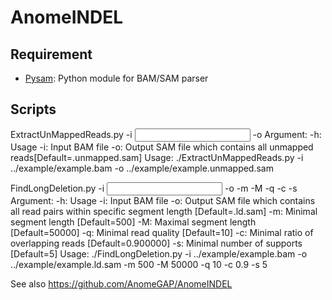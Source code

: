 # AnomeINDEL


## Requirement

- [Pysam](https://github.com/pysam-developers/pysam): Python module for BAM/SAM parser

## Scripts

ExtractUnMappedReads.py -i <Input BAM> -o <Output SAM>
Argument:
	-h: Usage
	-i: Input BAM file
	-o: Output SAM file which contains all unmapped reads[Default=<inputfile>.unmapped.sam]
Usage:
	./ExtractUnMappedReads.py -i ../example/example.bam -o ../example/example.unmapped.sam


FindLongDeletion.py -i <Input BAM> -o <Output SAM> -m <Minimal Segment Length> -M <Maximal Segment Length> -q <Minimal Quality> -c <Minimal Coverage> -s <Minimal Number of Supports>
Argument:
	-h: Usage
	-i: Input BAM file
	-o: Output SAM file which contains all read pairs within specific segment length [Default=<inputfile>.ld.sam]
	-m: Minimal segment length [Default=500]
	-M: Maximal segment length [Default=50000]
	-q: Minimal read quality [Default=10]
	-c: Minimal ratio of overlapping reads [Default=0.900000]
	-s: Minimal number of supports [Default=5]
Usage:
	./FindLongDeletion.py -i ../example/example.bam -o ../example/example.ld.sam -m 500 -M 50000 -q 10 -c 0.9 -s 5

See also https://github.com/AnomeGAP/AnomeINDEL

